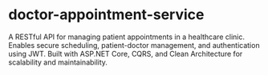 # doctor-appointment-service
A RESTful API for managing patient appointments in a healthcare clinic. Enables secure scheduling, patient-doctor management, and authentication using JWT. Built with ASP.NET Core, CQRS, and Clean Architecture for scalability and maintainability.
